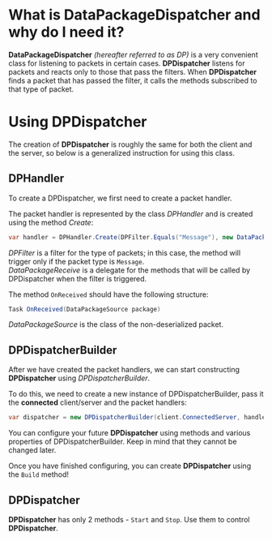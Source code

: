 # What is DataPackageDispatcher and why do I need it?
**DataPackageDispatcher** *(hereafter referred to as DP)* is a very convenient class for listening to packets in certain cases. **DPDispatcher** listens for packets and reacts only to those that pass the filters. When **DPDispatcher** finds a packet that has passed the filter, it calls the methods subscribed to that type of packet.

# Using DPDispatcher
The creation of **DPDispatcher** is roughly the same for both the client and the server, so below is a generalized instruction for using this class.

## DPHandler
To create a DPDispatcher, we first need to create a packet handler.

The packet handler is represented by the class *DPHandler* and is created using the method *Create*:
```csharp
var handler = DPHandler.Create(DPFilter.Equals("Message"), new DataPackageReceive(OnReceived));
```  
*DPFilter* is a filter for the type of packets; in this case, the method will trigger only if the packet type is `Message`.  
*DataPackageReceive* is a delegate for the methods that will be called by DPDispatcher when the filter is triggered.

The method `OnReceived` should have the following structure:
```csharp
Task OnReceived(DataPackageSource package)
```  
*DataPackageSource* is the class of the non-deserialized packet.

## DPDispatcherBuilder

After we have created the packet handlers, we can start constructing **DPDispatcher** using *DPDispatcherBuilder*.

To do this, we need to create a new instance of DPDispatcherBuilder, pass it the __connected__ client/server and the packet handlers:
```csharp
var dispatcher = new DPDispatcherBuilder(client.ConnectedServer, handler)
```  
You can configure your future **DPDispatcher** using methods and various properties of DPDispatcherBuilder. Keep in mind that they cannot be changed later.

Once you have finished configuring, you can create **DPDispatcher** using the `Build` method!

## DPDispatcher
**DPDispatcher** has only 2 methods - `Start` and `Stop`. Use them to control **DPDispatcher**.
